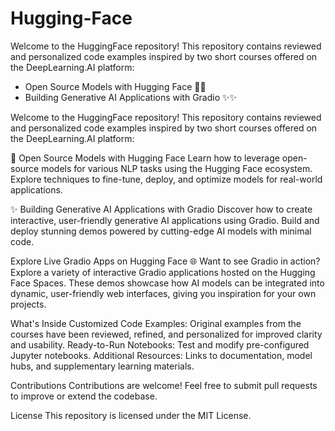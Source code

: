 # Hugging-Face
Welcome to the HuggingFace repository! This repository contains reviewed and personalized code examples inspired by two short courses offered on the DeepLearning.AI platform:

- Open Source Models with Hugging Face 🌟🌟
- Building Generative AI Applications with Gradio ✨✨

Welcome to the HuggingFace repository! This repository contains reviewed and personalized code examples inspired by two short courses offered on the DeepLearning.AI platform:

🌟 Open Source Models with Hugging Face
Learn how to leverage open-source models for various NLP tasks using the Hugging Face ecosystem. Explore techniques to fine-tune, deploy, and optimize models for real-world applications.

✨ Building Generative AI Applications with Gradio
Discover how to create interactive, user-friendly generative AI applications using Gradio. Build and deploy stunning demos powered by cutting-edge AI models with minimal code.

Explore Live Gradio Apps on Hugging Face 🌐
Want to see Gradio in action? Explore a variety of interactive Gradio applications hosted on the Hugging Face Spaces. These demos showcase how AI models can be integrated into dynamic, user-friendly web interfaces, giving you inspiration for your own projects.

What's Inside
Customized Code Examples: Original examples from the courses have been reviewed, refined, and personalized for improved clarity and usability.
Ready-to-Run Notebooks: Test and modify pre-configured Jupyter notebooks.
Additional Resources: Links to documentation, model hubs, and supplementary learning materials.


Contributions
Contributions are welcome! Feel free to submit pull requests to improve or extend the codebase.

License
This repository is licensed under the MIT License.



